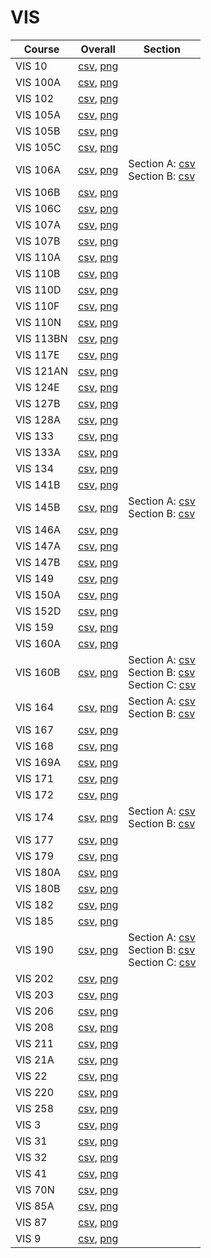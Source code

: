 # VIS

| Course | Overall | Section |
| ------ | ------- | ------- |
| VIS 10 | [csv](https://github.com/UCSD-Historical-Enrollment-Data/2025Spring/blob/main/overall/VIS%2010.csv), [png](https://raw.githubusercontent.com/UCSD-Historical-Enrollment-Data/2025Spring/main/plot_overall/VIS%2010.png) |  |
| VIS 100A | [csv](https://github.com/UCSD-Historical-Enrollment-Data/2025Spring/blob/main/overall/VIS%20100A.csv), [png](https://raw.githubusercontent.com/UCSD-Historical-Enrollment-Data/2025Spring/main/plot_overall/VIS%20100A.png) |  |
| VIS 102 | [csv](https://github.com/UCSD-Historical-Enrollment-Data/2025Spring/blob/main/overall/VIS%20102.csv), [png](https://raw.githubusercontent.com/UCSD-Historical-Enrollment-Data/2025Spring/main/plot_overall/VIS%20102.png) |  |
| VIS 105A | [csv](https://github.com/UCSD-Historical-Enrollment-Data/2025Spring/blob/main/overall/VIS%20105A.csv), [png](https://raw.githubusercontent.com/UCSD-Historical-Enrollment-Data/2025Spring/main/plot_overall/VIS%20105A.png) |  |
| VIS 105B | [csv](https://github.com/UCSD-Historical-Enrollment-Data/2025Spring/blob/main/overall/VIS%20105B.csv), [png](https://raw.githubusercontent.com/UCSD-Historical-Enrollment-Data/2025Spring/main/plot_overall/VIS%20105B.png) |  |
| VIS 105C | [csv](https://github.com/UCSD-Historical-Enrollment-Data/2025Spring/blob/main/overall/VIS%20105C.csv), [png](https://raw.githubusercontent.com/UCSD-Historical-Enrollment-Data/2025Spring/main/plot_overall/VIS%20105C.png) |  |
| VIS 106A | [csv](https://github.com/UCSD-Historical-Enrollment-Data/2025Spring/blob/main/overall/VIS%20106A.csv), [png](https://raw.githubusercontent.com/UCSD-Historical-Enrollment-Data/2025Spring/main/plot_overall/VIS%20106A.png) | Section A: [csv](https://github.com/UCSD-Historical-Enrollment-Data/2025Spring/blob/main/section/VIS%20106A_A.csv)<br>Section B: [csv](https://github.com/UCSD-Historical-Enrollment-Data/2025Spring/blob/main/section/VIS%20106A_B.csv) |
| VIS 106B | [csv](https://github.com/UCSD-Historical-Enrollment-Data/2025Spring/blob/main/overall/VIS%20106B.csv), [png](https://raw.githubusercontent.com/UCSD-Historical-Enrollment-Data/2025Spring/main/plot_overall/VIS%20106B.png) |  |
| VIS 106C | [csv](https://github.com/UCSD-Historical-Enrollment-Data/2025Spring/blob/main/overall/VIS%20106C.csv), [png](https://raw.githubusercontent.com/UCSD-Historical-Enrollment-Data/2025Spring/main/plot_overall/VIS%20106C.png) |  |
| VIS 107A | [csv](https://github.com/UCSD-Historical-Enrollment-Data/2025Spring/blob/main/overall/VIS%20107A.csv), [png](https://raw.githubusercontent.com/UCSD-Historical-Enrollment-Data/2025Spring/main/plot_overall/VIS%20107A.png) |  |
| VIS 107B | [csv](https://github.com/UCSD-Historical-Enrollment-Data/2025Spring/blob/main/overall/VIS%20107B.csv), [png](https://raw.githubusercontent.com/UCSD-Historical-Enrollment-Data/2025Spring/main/plot_overall/VIS%20107B.png) |  |
| VIS 110A | [csv](https://github.com/UCSD-Historical-Enrollment-Data/2025Spring/blob/main/overall/VIS%20110A.csv), [png](https://raw.githubusercontent.com/UCSD-Historical-Enrollment-Data/2025Spring/main/plot_overall/VIS%20110A.png) |  |
| VIS 110B | [csv](https://github.com/UCSD-Historical-Enrollment-Data/2025Spring/blob/main/overall/VIS%20110B.csv), [png](https://raw.githubusercontent.com/UCSD-Historical-Enrollment-Data/2025Spring/main/plot_overall/VIS%20110B.png) |  |
| VIS 110D | [csv](https://github.com/UCSD-Historical-Enrollment-Data/2025Spring/blob/main/overall/VIS%20110D.csv), [png](https://raw.githubusercontent.com/UCSD-Historical-Enrollment-Data/2025Spring/main/plot_overall/VIS%20110D.png) |  |
| VIS 110F | [csv](https://github.com/UCSD-Historical-Enrollment-Data/2025Spring/blob/main/overall/VIS%20110F.csv), [png](https://raw.githubusercontent.com/UCSD-Historical-Enrollment-Data/2025Spring/main/plot_overall/VIS%20110F.png) |  |
| VIS 110N | [csv](https://github.com/UCSD-Historical-Enrollment-Data/2025Spring/blob/main/overall/VIS%20110N.csv), [png](https://raw.githubusercontent.com/UCSD-Historical-Enrollment-Data/2025Spring/main/plot_overall/VIS%20110N.png) |  |
| VIS 113BN | [csv](https://github.com/UCSD-Historical-Enrollment-Data/2025Spring/blob/main/overall/VIS%20113BN.csv), [png](https://raw.githubusercontent.com/UCSD-Historical-Enrollment-Data/2025Spring/main/plot_overall/VIS%20113BN.png) |  |
| VIS 117E | [csv](https://github.com/UCSD-Historical-Enrollment-Data/2025Spring/blob/main/overall/VIS%20117E.csv), [png](https://raw.githubusercontent.com/UCSD-Historical-Enrollment-Data/2025Spring/main/plot_overall/VIS%20117E.png) |  |
| VIS 121AN | [csv](https://github.com/UCSD-Historical-Enrollment-Data/2025Spring/blob/main/overall/VIS%20121AN.csv), [png](https://raw.githubusercontent.com/UCSD-Historical-Enrollment-Data/2025Spring/main/plot_overall/VIS%20121AN.png) |  |
| VIS 124E | [csv](https://github.com/UCSD-Historical-Enrollment-Data/2025Spring/blob/main/overall/VIS%20124E.csv), [png](https://raw.githubusercontent.com/UCSD-Historical-Enrollment-Data/2025Spring/main/plot_overall/VIS%20124E.png) |  |
| VIS 127B | [csv](https://github.com/UCSD-Historical-Enrollment-Data/2025Spring/blob/main/overall/VIS%20127B.csv), [png](https://raw.githubusercontent.com/UCSD-Historical-Enrollment-Data/2025Spring/main/plot_overall/VIS%20127B.png) |  |
| VIS 128A | [csv](https://github.com/UCSD-Historical-Enrollment-Data/2025Spring/blob/main/overall/VIS%20128A.csv), [png](https://raw.githubusercontent.com/UCSD-Historical-Enrollment-Data/2025Spring/main/plot_overall/VIS%20128A.png) |  |
| VIS 133 | [csv](https://github.com/UCSD-Historical-Enrollment-Data/2025Spring/blob/main/overall/VIS%20133.csv), [png](https://raw.githubusercontent.com/UCSD-Historical-Enrollment-Data/2025Spring/main/plot_overall/VIS%20133.png) |  |
| VIS 133A | [csv](https://github.com/UCSD-Historical-Enrollment-Data/2025Spring/blob/main/overall/VIS%20133A.csv), [png](https://raw.githubusercontent.com/UCSD-Historical-Enrollment-Data/2025Spring/main/plot_overall/VIS%20133A.png) |  |
| VIS 134 | [csv](https://github.com/UCSD-Historical-Enrollment-Data/2025Spring/blob/main/overall/VIS%20134.csv), [png](https://raw.githubusercontent.com/UCSD-Historical-Enrollment-Data/2025Spring/main/plot_overall/VIS%20134.png) |  |
| VIS 141B | [csv](https://github.com/UCSD-Historical-Enrollment-Data/2025Spring/blob/main/overall/VIS%20141B.csv), [png](https://raw.githubusercontent.com/UCSD-Historical-Enrollment-Data/2025Spring/main/plot_overall/VIS%20141B.png) |  |
| VIS 145B | [csv](https://github.com/UCSD-Historical-Enrollment-Data/2025Spring/blob/main/overall/VIS%20145B.csv), [png](https://raw.githubusercontent.com/UCSD-Historical-Enrollment-Data/2025Spring/main/plot_overall/VIS%20145B.png) | Section A: [csv](https://github.com/UCSD-Historical-Enrollment-Data/2025Spring/blob/main/section/VIS%20145B_A.csv)<br>Section B: [csv](https://github.com/UCSD-Historical-Enrollment-Data/2025Spring/blob/main/section/VIS%20145B_B.csv) |
| VIS 146A | [csv](https://github.com/UCSD-Historical-Enrollment-Data/2025Spring/blob/main/overall/VIS%20146A.csv), [png](https://raw.githubusercontent.com/UCSD-Historical-Enrollment-Data/2025Spring/main/plot_overall/VIS%20146A.png) |  |
| VIS 147A | [csv](https://github.com/UCSD-Historical-Enrollment-Data/2025Spring/blob/main/overall/VIS%20147A.csv), [png](https://raw.githubusercontent.com/UCSD-Historical-Enrollment-Data/2025Spring/main/plot_overall/VIS%20147A.png) |  |
| VIS 147B | [csv](https://github.com/UCSD-Historical-Enrollment-Data/2025Spring/blob/main/overall/VIS%20147B.csv), [png](https://raw.githubusercontent.com/UCSD-Historical-Enrollment-Data/2025Spring/main/plot_overall/VIS%20147B.png) |  |
| VIS 149 | [csv](https://github.com/UCSD-Historical-Enrollment-Data/2025Spring/blob/main/overall/VIS%20149.csv), [png](https://raw.githubusercontent.com/UCSD-Historical-Enrollment-Data/2025Spring/main/plot_overall/VIS%20149.png) |  |
| VIS 150A | [csv](https://github.com/UCSD-Historical-Enrollment-Data/2025Spring/blob/main/overall/VIS%20150A.csv), [png](https://raw.githubusercontent.com/UCSD-Historical-Enrollment-Data/2025Spring/main/plot_overall/VIS%20150A.png) |  |
| VIS 152D | [csv](https://github.com/UCSD-Historical-Enrollment-Data/2025Spring/blob/main/overall/VIS%20152D.csv), [png](https://raw.githubusercontent.com/UCSD-Historical-Enrollment-Data/2025Spring/main/plot_overall/VIS%20152D.png) |  |
| VIS 159 | [csv](https://github.com/UCSD-Historical-Enrollment-Data/2025Spring/blob/main/overall/VIS%20159.csv), [png](https://raw.githubusercontent.com/UCSD-Historical-Enrollment-Data/2025Spring/main/plot_overall/VIS%20159.png) |  |
| VIS 160A | [csv](https://github.com/UCSD-Historical-Enrollment-Data/2025Spring/blob/main/overall/VIS%20160A.csv), [png](https://raw.githubusercontent.com/UCSD-Historical-Enrollment-Data/2025Spring/main/plot_overall/VIS%20160A.png) |  |
| VIS 160B | [csv](https://github.com/UCSD-Historical-Enrollment-Data/2025Spring/blob/main/overall/VIS%20160B.csv), [png](https://raw.githubusercontent.com/UCSD-Historical-Enrollment-Data/2025Spring/main/plot_overall/VIS%20160B.png) | Section A: [csv](https://github.com/UCSD-Historical-Enrollment-Data/2025Spring/blob/main/section/VIS%20160B_A.csv)<br>Section B: [csv](https://github.com/UCSD-Historical-Enrollment-Data/2025Spring/blob/main/section/VIS%20160B_B.csv)<br>Section C: [csv](https://github.com/UCSD-Historical-Enrollment-Data/2025Spring/blob/main/section/VIS%20160B_C.csv) |
| VIS 164 | [csv](https://github.com/UCSD-Historical-Enrollment-Data/2025Spring/blob/main/overall/VIS%20164.csv), [png](https://raw.githubusercontent.com/UCSD-Historical-Enrollment-Data/2025Spring/main/plot_overall/VIS%20164.png) | Section A: [csv](https://github.com/UCSD-Historical-Enrollment-Data/2025Spring/blob/main/section/VIS%20164_A.csv)<br>Section B: [csv](https://github.com/UCSD-Historical-Enrollment-Data/2025Spring/blob/main/section/VIS%20164_B.csv) |
| VIS 167 | [csv](https://github.com/UCSD-Historical-Enrollment-Data/2025Spring/blob/main/overall/VIS%20167.csv), [png](https://raw.githubusercontent.com/UCSD-Historical-Enrollment-Data/2025Spring/main/plot_overall/VIS%20167.png) |  |
| VIS 168 | [csv](https://github.com/UCSD-Historical-Enrollment-Data/2025Spring/blob/main/overall/VIS%20168.csv), [png](https://raw.githubusercontent.com/UCSD-Historical-Enrollment-Data/2025Spring/main/plot_overall/VIS%20168.png) |  |
| VIS 169A | [csv](https://github.com/UCSD-Historical-Enrollment-Data/2025Spring/blob/main/overall/VIS%20169A.csv), [png](https://raw.githubusercontent.com/UCSD-Historical-Enrollment-Data/2025Spring/main/plot_overall/VIS%20169A.png) |  |
| VIS 171 | [csv](https://github.com/UCSD-Historical-Enrollment-Data/2025Spring/blob/main/overall/VIS%20171.csv), [png](https://raw.githubusercontent.com/UCSD-Historical-Enrollment-Data/2025Spring/main/plot_overall/VIS%20171.png) |  |
| VIS 172 | [csv](https://github.com/UCSD-Historical-Enrollment-Data/2025Spring/blob/main/overall/VIS%20172.csv), [png](https://raw.githubusercontent.com/UCSD-Historical-Enrollment-Data/2025Spring/main/plot_overall/VIS%20172.png) |  |
| VIS 174 | [csv](https://github.com/UCSD-Historical-Enrollment-Data/2025Spring/blob/main/overall/VIS%20174.csv), [png](https://raw.githubusercontent.com/UCSD-Historical-Enrollment-Data/2025Spring/main/plot_overall/VIS%20174.png) | Section A: [csv](https://github.com/UCSD-Historical-Enrollment-Data/2025Spring/blob/main/section/VIS%20174_A.csv)<br>Section B: [csv](https://github.com/UCSD-Historical-Enrollment-Data/2025Spring/blob/main/section/VIS%20174_B.csv) |
| VIS 177 | [csv](https://github.com/UCSD-Historical-Enrollment-Data/2025Spring/blob/main/overall/VIS%20177.csv), [png](https://raw.githubusercontent.com/UCSD-Historical-Enrollment-Data/2025Spring/main/plot_overall/VIS%20177.png) |  |
| VIS 179 | [csv](https://github.com/UCSD-Historical-Enrollment-Data/2025Spring/blob/main/overall/VIS%20179.csv), [png](https://raw.githubusercontent.com/UCSD-Historical-Enrollment-Data/2025Spring/main/plot_overall/VIS%20179.png) |  |
| VIS 180A | [csv](https://github.com/UCSD-Historical-Enrollment-Data/2025Spring/blob/main/overall/VIS%20180A.csv), [png](https://raw.githubusercontent.com/UCSD-Historical-Enrollment-Data/2025Spring/main/plot_overall/VIS%20180A.png) |  |
| VIS 180B | [csv](https://github.com/UCSD-Historical-Enrollment-Data/2025Spring/blob/main/overall/VIS%20180B.csv), [png](https://raw.githubusercontent.com/UCSD-Historical-Enrollment-Data/2025Spring/main/plot_overall/VIS%20180B.png) |  |
| VIS 182 | [csv](https://github.com/UCSD-Historical-Enrollment-Data/2025Spring/blob/main/overall/VIS%20182.csv), [png](https://raw.githubusercontent.com/UCSD-Historical-Enrollment-Data/2025Spring/main/plot_overall/VIS%20182.png) |  |
| VIS 185 | [csv](https://github.com/UCSD-Historical-Enrollment-Data/2025Spring/blob/main/overall/VIS%20185.csv), [png](https://raw.githubusercontent.com/UCSD-Historical-Enrollment-Data/2025Spring/main/plot_overall/VIS%20185.png) |  |
| VIS 190 | [csv](https://github.com/UCSD-Historical-Enrollment-Data/2025Spring/blob/main/overall/VIS%20190.csv), [png](https://raw.githubusercontent.com/UCSD-Historical-Enrollment-Data/2025Spring/main/plot_overall/VIS%20190.png) | Section A: [csv](https://github.com/UCSD-Historical-Enrollment-Data/2025Spring/blob/main/section/VIS%20190_A.csv)<br>Section B: [csv](https://github.com/UCSD-Historical-Enrollment-Data/2025Spring/blob/main/section/VIS%20190_B.csv)<br>Section C: [csv](https://github.com/UCSD-Historical-Enrollment-Data/2025Spring/blob/main/section/VIS%20190_C.csv) |
| VIS 202 | [csv](https://github.com/UCSD-Historical-Enrollment-Data/2025Spring/blob/main/overall/VIS%20202.csv), [png](https://raw.githubusercontent.com/UCSD-Historical-Enrollment-Data/2025Spring/main/plot_overall/VIS%20202.png) |  |
| VIS 203 | [csv](https://github.com/UCSD-Historical-Enrollment-Data/2025Spring/blob/main/overall/VIS%20203.csv), [png](https://raw.githubusercontent.com/UCSD-Historical-Enrollment-Data/2025Spring/main/plot_overall/VIS%20203.png) |  |
| VIS 206 | [csv](https://github.com/UCSD-Historical-Enrollment-Data/2025Spring/blob/main/overall/VIS%20206.csv), [png](https://raw.githubusercontent.com/UCSD-Historical-Enrollment-Data/2025Spring/main/plot_overall/VIS%20206.png) |  |
| VIS 208 | [csv](https://github.com/UCSD-Historical-Enrollment-Data/2025Spring/blob/main/overall/VIS%20208.csv), [png](https://raw.githubusercontent.com/UCSD-Historical-Enrollment-Data/2025Spring/main/plot_overall/VIS%20208.png) |  |
| VIS 211 | [csv](https://github.com/UCSD-Historical-Enrollment-Data/2025Spring/blob/main/overall/VIS%20211.csv), [png](https://raw.githubusercontent.com/UCSD-Historical-Enrollment-Data/2025Spring/main/plot_overall/VIS%20211.png) |  |
| VIS 21A | [csv](https://github.com/UCSD-Historical-Enrollment-Data/2025Spring/blob/main/overall/VIS%2021A.csv), [png](https://raw.githubusercontent.com/UCSD-Historical-Enrollment-Data/2025Spring/main/plot_overall/VIS%2021A.png) |  |
| VIS 22 | [csv](https://github.com/UCSD-Historical-Enrollment-Data/2025Spring/blob/main/overall/VIS%2022.csv), [png](https://raw.githubusercontent.com/UCSD-Historical-Enrollment-Data/2025Spring/main/plot_overall/VIS%2022.png) |  |
| VIS 220 | [csv](https://github.com/UCSD-Historical-Enrollment-Data/2025Spring/blob/main/overall/VIS%20220.csv), [png](https://raw.githubusercontent.com/UCSD-Historical-Enrollment-Data/2025Spring/main/plot_overall/VIS%20220.png) |  |
| VIS 258 | [csv](https://github.com/UCSD-Historical-Enrollment-Data/2025Spring/blob/main/overall/VIS%20258.csv), [png](https://raw.githubusercontent.com/UCSD-Historical-Enrollment-Data/2025Spring/main/plot_overall/VIS%20258.png) |  |
| VIS 3 | [csv](https://github.com/UCSD-Historical-Enrollment-Data/2025Spring/blob/main/overall/VIS%203.csv), [png](https://raw.githubusercontent.com/UCSD-Historical-Enrollment-Data/2025Spring/main/plot_overall/VIS%203.png) |  |
| VIS 31 | [csv](https://github.com/UCSD-Historical-Enrollment-Data/2025Spring/blob/main/overall/VIS%2031.csv), [png](https://raw.githubusercontent.com/UCSD-Historical-Enrollment-Data/2025Spring/main/plot_overall/VIS%2031.png) |  |
| VIS 32 | [csv](https://github.com/UCSD-Historical-Enrollment-Data/2025Spring/blob/main/overall/VIS%2032.csv), [png](https://raw.githubusercontent.com/UCSD-Historical-Enrollment-Data/2025Spring/main/plot_overall/VIS%2032.png) |  |
| VIS 41 | [csv](https://github.com/UCSD-Historical-Enrollment-Data/2025Spring/blob/main/overall/VIS%2041.csv), [png](https://raw.githubusercontent.com/UCSD-Historical-Enrollment-Data/2025Spring/main/plot_overall/VIS%2041.png) |  |
| VIS 70N | [csv](https://github.com/UCSD-Historical-Enrollment-Data/2025Spring/blob/main/overall/VIS%2070N.csv), [png](https://raw.githubusercontent.com/UCSD-Historical-Enrollment-Data/2025Spring/main/plot_overall/VIS%2070N.png) |  |
| VIS 85A | [csv](https://github.com/UCSD-Historical-Enrollment-Data/2025Spring/blob/main/overall/VIS%2085A.csv), [png](https://raw.githubusercontent.com/UCSD-Historical-Enrollment-Data/2025Spring/main/plot_overall/VIS%2085A.png) |  |
| VIS 87 | [csv](https://github.com/UCSD-Historical-Enrollment-Data/2025Spring/blob/main/overall/VIS%2087.csv), [png](https://raw.githubusercontent.com/UCSD-Historical-Enrollment-Data/2025Spring/main/plot_overall/VIS%2087.png) |  |
| VIS 9 | [csv](https://github.com/UCSD-Historical-Enrollment-Data/2025Spring/blob/main/overall/VIS%209.csv), [png](https://raw.githubusercontent.com/UCSD-Historical-Enrollment-Data/2025Spring/main/plot_overall/VIS%209.png) |  |
